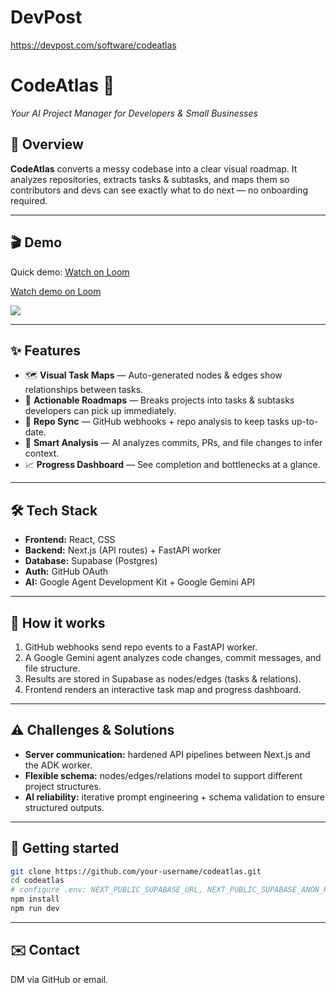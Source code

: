 
# DevPost
https://devpost.com/software/codeatlas

# CodeAtlas 🚀  
*Your AI Project Manager for Developers & Small Businesses*

## 🌟 Overview
**CodeAtlas** converts a messy codebase into a clear visual roadmap. It analyzes repositories, extracts tasks & subtasks, and maps them so contributors and devs can see exactly what to do next — no onboarding required.

---

## 🎬 Demo
Quick demo: [Watch on Loom](https://www.loom.com/share/088c442123af41ea960082b175d372f9?sid=bfed1b06-f595-47c2-884a-ffa2982d487b)
<div>
    <a href="https://www.loom.com/share/088c442123af41ea960082b175d372f9">
      <p>Watch demo on Loom</p>
    </a>
    <a href="https://www.loom.com/share/088c442123af41ea960082b175d372f9">
      <img style="max-width:300px;" src="https://cdn.loom.com/sessions/thumbnails/088c442123af41ea960082b175d372f9-59ad2968af687cc9-full-play.gif">
    </a>
  </div>

---

## ✨ Features

* 🗺️ **Visual Task Maps** — Auto-generated nodes & edges show relationships between tasks.
* 🧭 **Actionable Roadmaps** — Breaks projects into tasks & subtasks developers can pick up immediately.
* 🔁 **Repo Sync** — GitHub webhooks + repo analysis to keep tasks up-to-date.
* 🤖 **Smart Analysis** — AI analyzes commits, PRs, and file changes to infer context.
* 📈 **Progress Dashboard** — See completion and bottlenecks at a glance.

---

## 🛠️ Tech Stack

* **Frontend:** React, CSS
* **Backend:** Next.js (API routes) + FastAPI worker
* **Database:** Supabase (Postgres)
* **Auth:** GitHub OAuth
* **AI:** Google Agent Development Kit + Google Gemini API

---

## 🚀 How it works

1. GitHub webhooks send repo events to a FastAPI worker.
2. A Google Gemini agent analyzes code changes, commit messages, and file structure.
3. Results are stored in Supabase as nodes/edges (tasks & relations).
4. Frontend renders an interactive task map and progress dashboard.

---

## ⚠️ Challenges & Solutions

* **Server communication:** hardened API pipelines between Next.js and the ADK worker.
* **Flexible schema:** nodes/edges/relations model to support different project structures.
* **AI reliability:** iterative prompt engineering + schema validation to ensure structured outputs.

---

## 🧭 Getting started

```bash
git clone https://github.com/your-username/codeatlas.git
cd codeatlas
# configure .env: NEXT_PUBLIC_SUPABASE_URL, NEXT_PUBLIC_SUPABASE_ANON_KEY, GITHUB_CLIENT_ID, GEMINI_API_KEY, etc.
npm install
npm run dev
```

---

## ✉️ Contact

DM via GitHub or email.

```
```

